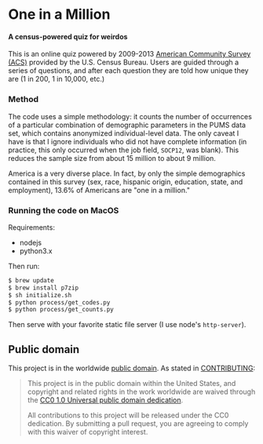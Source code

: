 # One in a Million

#### A census-powered quiz for weirdos

This is an online quiz powered by 2009-2013 [American Community Survey (ACS)](https://www.census.gov/programs-surveys/acs/) provided by the U.S. Census Bureau.
Users are guided through a series of questions, and after each question they are told how unique they are
(1 in 200, 1 in 10,000, etc.)

### Method

The code uses a simple methodology: it counts the number of occurrences of a particular combination of demographic parameters in the PUMS data set, which contains anonymized individual-level data. The only caveat I have is that I ignore individuals who did not have complete information (in practice, this only occurred when the job field, `SOCP12`, was blank). This reduces the sample size from about 15 million to about 9 million. 

America is a very diverse place. In fact, by only the simple demographics contained in this survey (sex, race, hispanic origin, education, state, and employment), 13.6% of Americans are "one in a million."

### Running the code on MacOS
Requirements: 
- nodejs
- python3.x

Then run:
```bash
$ brew update
$ brew install p7zip
$ sh initialize.sh
$ python process/get_codes.py
$ python process/get_counts.py
```

Then serve with your favorite static file server (I use node's `http-server`). 

## Public domain

This project is in the worldwide [public domain](LICENSE.md). As stated in [CONTRIBUTING](CONTRIBUTING.md):

> This project is in the public domain within the United States, and copyright and related rights in the work worldwide are waived through the [CC0 1.0 Universal public domain dedication](https://creativecommons.org/publicdomain/zero/1.0/).
>
> All contributions to this project will be released under the CC0 dedication. By submitting a pull request, you are agreeing to comply with this waiver of copyright interest.